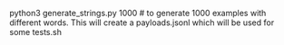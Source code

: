 python3 generate_strings.py 1000  # to generate 1000 examples with different words. This will create a payloads.jsonl which will be used for some tests.sh
